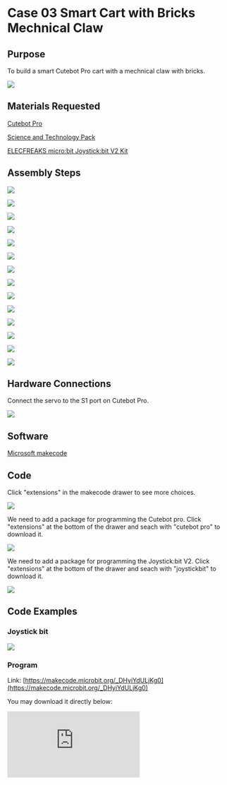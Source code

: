 ﻿---
sidebar_position: 3
sidebar_label: Case 03 Smart Cart with Bricks Mechnical Claw
---

# Case 03 Smart Cart with Bricks Mechnical Claw

## Purpose


To build a smart Cutebot Pro cart with a mechnical claw with bricks.


![](https://wiki-media-ef.oss-cn-hongkong.aliyuncs.com//images/cutebot-pro-extended-case-03-01.png)


## Materials Requested

[Cutebot Pro](https://www.elecfreaks.com/elecfreaks-smart-cutebot-pro-programming-robot-car-for-micro-bit.html)

[Science and Technology Pack](https://shop.elecfreaks.com/products/elecfreaks-tpbot-science-and-technology-pack?_pos=3&_sid=11fe49ca3&_ss=r)

[ELECFREAKS micro:bit  Joystick:bit V2 Kit](https://www.elecfreaks.com/joystick-bit-2-kit-for-micro-bit.html)



## Assembly Steps

![](https://wiki-media-ef.oss-cn-hongkong.aliyuncs.com//images/cutebot-pro-extended-case-step-03-01.png)

![](https://wiki-media-ef.oss-cn-hongkong.aliyuncs.com//images/cutebot-pro-extended-case-step-03-02.png)

![](https://wiki-media-ef.oss-cn-hongkong.aliyuncs.com//images/cutebot-pro-extended-case-step-03-03.png)

![](https://wiki-media-ef.oss-cn-hongkong.aliyuncs.com//images/cutebot-pro-extended-case-step-03-04.png)

![](https://wiki-media-ef.oss-cn-hongkong.aliyuncs.com//images/cutebot-pro-extended-case-step-03-05.png)

![](https://wiki-media-ef.oss-cn-hongkong.aliyuncs.com//images/cutebot-pro-extended-case-step-03-06.png)

![](https://wiki-media-ef.oss-cn-hongkong.aliyuncs.com//images/cutebot-pro-extended-case-step-03-07.png)

![](https://wiki-media-ef.oss-cn-hongkong.aliyuncs.com//images/cutebot-pro-extended-case-step-03-08.png)

![](https://wiki-media-ef.oss-cn-hongkong.aliyuncs.com//images/cutebot-pro-extended-case-step-03-09.png)

![](https://wiki-media-ef.oss-cn-hongkong.aliyuncs.com//images/cutebot-pro-extended-case-step-03-10.png)

![](https://wiki-media-ef.oss-cn-hongkong.aliyuncs.com//images/cutebot-pro-extended-case-step-03-11.png)

![](https://wiki-media-ef.oss-cn-hongkong.aliyuncs.com//images/cutebot-pro-extended-case-step-03-12.png)

![](https://wiki-media-ef.oss-cn-hongkong.aliyuncs.com//images/cutebot-pro-extended-case-step-03-13.png)

![](https://wiki-media-ef.oss-cn-hongkong.aliyuncs.com//images/cutebot-pro-extended-case-step-03-14.png)

## Hardware Connections

Connect the servo to the S1 port on Cutebot Pro.

![](https://wiki-media-ef.oss-cn-hongkong.aliyuncs.com//images/cutebot-pro-extended-case-03-02.png)


## Software

[Microsoft makecode](https://makecode.microbit.org/#)


## Code


Click "extensions" in the makecode drawer to see more choices.

![](https://wiki-media-ef.oss-cn-hongkong.aliyuncs.com//images/cutebot-pro-extended-case-02-03.png)

We need to add a package for programming the Cutebot pro. Click "extensions" at the bottom of the drawer and seach with "cutebot pro" to download it.

![](https://wiki-media-ef.oss-cn-hongkong.aliyuncs.com//images/cutebot-pro-extended-case-02-04.png)

We need to add a package for programming the Joystick:bit V2. Click "extensions" at the bottom of the drawer and seach with "joystickbit" to download it.

![](https://wiki-media-ef.oss-cn-hongkong.aliyuncs.com//images/cutebot-pro-extended-case-02-05.png)


## Code Examples

### Joystick bit

![](https://wiki-media-ef.oss-cn-hongkong.aliyuncs.com//images/cutebot-pro-extended-case-02-06.png)


### Program

Link: [https://makecode.microbit.org/_DHyiYdULjKg0](https://makecode.microbit.org/_DHyiYdULjKg0)

You may download it directly below:

<div
    style={{
        position: 'relative',
        paddingBottom: '60%',
        overflow: 'hidden',
    }}
>
    <iframe
        src="https://makecode.microbit.org/_DHyiYdULjKg0"
        frameborder="0"
        sandbox="allow-popups allow-forms allow-scripts allow-same-origin"
        style={{
            position: 'absolute',
            width: '100%',
            height: '100%',
        }}
    />
</div>

### Cutebot Pro

![](https://wiki-media-ef.oss-cn-hongkong.aliyuncs.com//images/cutebot-pro-extended-case-03-07.png)


### Program

Link: [https://makecode.microbit.org/_dfmJjPJ1yMqp](https://makecode.microbit.org/_dfmJjPJ1yMqp)

You may download it directly below:

<div
    style={{
        position: 'relative',
        paddingBottom: '60%',
        overflow: 'hidden',
    }}
>
    <iframe
        src="https://makecode.microbit.org/_dfmJjPJ1yMqp"
        frameborder="0"
        sandbox="allow-popups allow-forms allow-scripts allow-same-origin"
        style={{
            position: 'absolute',
            width: '100%',
            height: '100%',
        }}
    />
</div>

## Conclusion

Control the route of the Cutebot pro with the Joystick, while pressing button C, the claw will clamp the objects; while releasing it, the claw will release the objects too.

![](https://wiki-media-ef.oss-cn-hongkong.aliyuncs.com//images/cutebot-pro-extended-case-03.gif)

## Expanded Knowledge

*** Development of remote-controlled mechanical gripper trolleys ***

Remote controlled mechanical gripper trolleys are constantly evolving in terms of both technology and applications. The following are some of the major trends in this field:

Autonomy and Intelligence: with the advancement of artificial intelligence and autonomous navigation technologies, remotely operated mechanical gripper trolleys are moving towards autonomy and intelligence. They can be equipped with sensors, vision systems and machine learning algorithms to achieve autonomous navigation and environment awareness capabilities, reducing reliance on operators and improving efficiency and safety.

Multi-functional and modular design: In order to adapt to different application requirements, RC gripper trolleys are increasingly focusing on multi-functional and modular design. This means that different types of mechanical grippers and attachments can be flexibly replaced, upgraded or added to fulfil a wider range of tasks, depending on the needs of the specific task.

Energy efficiency and long range: With improved battery technology and optimised energy management systems, the energy efficiency and range of remotely operated mechanical gripper trolleys continues to improve. This allows them to continue working for longer periods of time, reducing the frequency of recharging or replacing batteries and improving efficiency and ease of use.

IoT and Cloud Platform Integration: Integration of remote-controlled mechanical gripper trolleys with IoT and cloud platforms is also one of the developing trends. By connecting the trolley to the Internet, functions such as remote monitoring, data sharing and remote operation can be realised. Meanwhile, the cloud platform can provide services such as data storage and analysis, remote control and task scheduling to further enhance the intelligence and collaboration capabilities of the trolley.

New materials and structural design: In order to improve the load capacity, stability and durability of the mechanical claw trolley, research on new materials and structural design is also underway. Innovations in lightweight materials, high-strength structures and flexible mechanical claw design can make the trolley more adaptable to a variety of complex environments and task requirements.

Overall, the development trend of remote-controlled mechanical claw trolleys is towards autonomy, intelligence, multifunctionality and energy efficiency. This will provide more opportunities and solutions for applications in various fields, and promote its wide application in industry, agriculture, warehousing, rescue and other fields.
